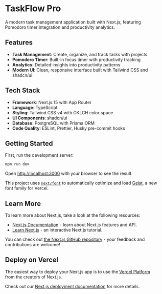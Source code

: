 # TaskFlow Pro

A modern task management application built with Next.js, featuring Pomodoro timer integration and productivity analytics.

## Features

- **Task Management**: Create, organize, and track tasks with projects
- **Pomodoro Timer**: Built-in focus timer with productivity tracking
- **Analytics**: Detailed insights into productivity patterns
- **Modern UI**: Clean, responsive interface built with Tailwind CSS and shadcn/ui

## Tech Stack

- **Framework**: Next.js 15 with App Router
- **Language**: TypeScript
- **Styling**: Tailwind CSS v4 with OKLCH color space
- **UI Components**: shadcn/ui
- **Database**: PostgreSQL with Prisma ORM
- **Code Quality**: ESLint, Prettier, Husky pre-commit hooks

## Getting Started

First, run the development server:

```bash
npm run dev
```

Open [http://localhost:3000](http://localhost:3000) with your browser to see the result.

This project uses [`next/font`](https://nextjs.org/docs/app/building-your-application/optimizing/fonts) to automatically optimize and load [Geist](https://vercel.com/font), a new font family for Vercel.

## Learn More

To learn more about Next.js, take a look at the following resources:

- [Next.js Documentation](https://nextjs.org/docs) - learn about Next.js features and API.
- [Learn Next.js](https://nextjs.org/learn) - an interactive Next.js tutorial.

You can check out [the Next.js GitHub repository](https://github.com/vercel/next.js) - your feedback and contributions are welcome!

## Deploy on Vercel

The easiest way to deploy your Next.js app is to use the [Vercel Platform](https://vercel.com/new?utm_medium=default-template&filter=next.js&utm_source=create-next-app&utm_campaign=create-next-app-readme) from the creators of Next.js.

Check out our [Next.js deployment documentation](https://nextjs.org/docs/app/building-your-application/deploying) for more details.
